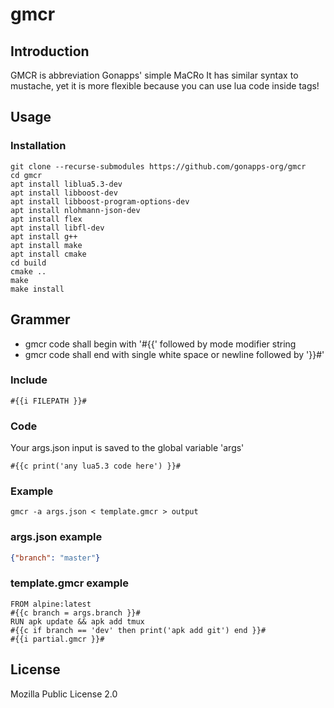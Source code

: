 # gmcr
## Introduction
GMCR is abbreviation Gonapps' simple MaCRo
It has similar syntax to mustache, yet it is more flexible because you can use lua code inside tags!
## Usage
### Installation
```console
git clone --recurse-submodules https://github.com/gonapps-org/gmcr
cd gmcr
apt install liblua5.3-dev
apt install libboost-dev
apt install libboost-program-options-dev
apt install nlohmann-json-dev
apt install flex
apt install libfl-dev
apt install g++
apt install make
apt install cmake
cd build
cmake ..
make
make install
```
## Grammer
- gmcr code shall begin with '#{{' followed by mode modifier string
- gmcr code shall end with single white space or newline followed by '}}#'
### Include
```text
#{{i FILEPATH }}#
```
### Code
Your args.json input is saved to the global variable 'args'
```text
#{{c print('any lua5.3 code here') }}#
```
### Example
```console
gmcr -a args.json < template.gmcr > output
````
### args.json example
```json
{"branch": "master"}

```
### template.gmcr example
```text
FROM alpine:latest
#{{c branch = args.branch }}#
RUN apk update && apk add tmux
#{{c if branch == 'dev' then print('apk add git') end }}#
#{{i partial.gmcr }}#
```

## License
Mozilla Public License 2.0
